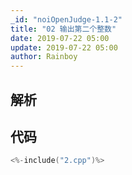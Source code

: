 ```yaml
---
_id: "noiOpenJudge-1.1-2"
title: "02 输出第二个整数"
date: 2019-07-22 05:00
update: 2019-07-22 05:00
author: Rainboy
---
```


## 解析

## 代码

```c
<%-include("2.cpp")%>
```

